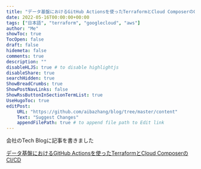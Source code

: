 ```yaml
---
title: "データ基盤におけるGitHub Actionsを使ったTerraformとCloud ComposerのCI/CD"
date: 2022-05-16T00:00:00+00:00
tags: ["日本語", "terraform", "googlecloud", "aws"]
author: "Me"
showToc: true
TocOpen: false
draft: false
hidemeta: false
comments: true
description: ""
disableHLJS: true # to disable highlightjs
disableShare: true
searchHidden: true
ShowBreadCrumbs: true
ShowPostNavLinks: false
ShowRssButtonInSectionTermList: true
UseHugoToc: true
editPost:
    URL: "https://github.com/aibazhang/blog/tree/master/content"
    Text: "Suggest Changes"
    appendFilePath: true # to append file path to Edit link
---
```


会社のTech Blogに記事を書きました

[データ基盤におけるGitHub Actionsを使ったTerraformとCloud ComposerのCI/CD](https://buildersbox.corp-sansan.com/entry/2022/05/16/110000)